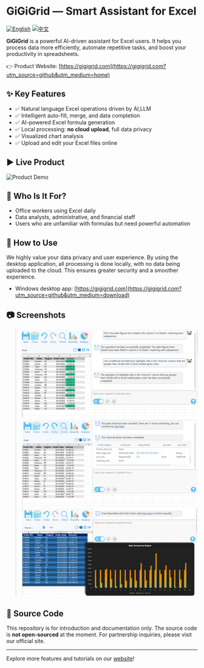 # GiGiGrid — Smart Assistant for Excel
[![English](https://img.shields.io/badge/lang-en-blue.svg)](README.md)
[![中文](https://img.shields.io/badge/语言-中文-red.svg)](README.zh-CN.md)

**GiGiGrid** is a powerful AI-driven assistant for Excel users. It helps you process data more efficiently, automate repetitive tasks, and boost your productivity in spreadsheets.

👉 Product Website: [https://gigigrid.com](https://gigigrid.com?utm_source=github&utm_medium=home)

## ✨ Key Features

- ✅ Natural language Excel operations driven by AI,LLM
- ✅ Intelligent auto-fill, merge, and data completion
- ✅ AI-powered Excel formula generation
- ✅ Local processing: **no cloud upload**, full data privacy
- ✅ Visualized chart analysis
- ✅ Upload and edit your Excel files online

## ▶️ Live Product
![Product Demo](./images/gegeblue.int.gif)

## 🎯 Who Is It For?

- Office workers using Excel daily
- Data analysts, administrative, and financial staff
- Users who are unfamiliar with formulas but need powerful automation

## 🚀 How to Use

We highly value your data privacy and user experience. By using the desktop application, all processing is done locally, with no data being uploaded to the cloud. This ensures greater security and a smoother experience.
- Windows desktop app: [https://gigigrid.com](https://gigigrid.com?utm_source=github&utm_medium=download)

## 📷 Screenshots

> ![AI Operation](./images/action.int.png)
> ![Excel assistant](./images/check.int.png)
> ![Excel beautify](./images/beautify.int.png)

## 🚫 Source Code

This repository is for introduction and documentation only. The source code is **not open-sourced** at the moment. For partnership inquiries, please visit our official site.

---

Explore more features and tutorials on our [website](https://gigigrid.com?utm_source=github&utm_medium=home)!
